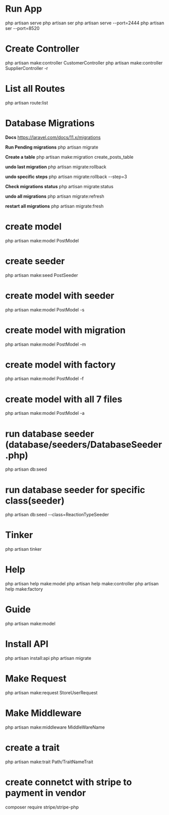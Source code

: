 # Run App
php artisan serve
php artisan ser
php artisan serve --port=2444
php artisan ser --port=8520

# Create Controller
php artisan make:controller CustomerController
php artisan make:controller SupplierController -r

# List all Routes
php artisan route:list


# Database Migrations

**Docs**
https://laravel.com/docs/11.x/migrations

**Run Pending migrations**
php artisan migrate

**Create a table**
php artisan make:migration create_posts_table

**undo last migration**
php artisan migrate:rollback

**undo specific steps**
php artisan migrate:rollback --step=3

**Check migrations status**
php artisan migrate:status

**undo all migrations**
php artisan migrate:refresh 

**restart all migrations**
php artisan migrate:fresh


 # create model
 php artisan make:model PostModel

 # create seeder
 php artisan make:seed PostSeeder

 # create model with seeder
 php artisan make:model PostModel -s

 # create model with migration
 php artisan make:model PostModel -m

 # create model with factory
 php artisan make:model PostModel -f

 # create model with all 7 files
 php artisan make:model PostModel -a



 # run database seeder (database/seeders/DatabaseSeeder.php)
 php artisan db:seed
 
 # run database seeder for specific class(seeder)
 php artisan db:seed --class=ReactionTypeSeeder


 # Tinker
 php artisan tinker

 # Help
 php artisan help make:model
 php artisan help make:controller
 php artisan help make:factory

# Guide
php artisan make:model

# Install API
php artisan install:api
php artisan migrate


# Make Request
php artisan make:request StoreUserRequest


# Make Middleware
php artisan make:middleware MiddleWareName


# create a trait
php artisan make:trait Path/TraitNameTrait
# create connetct with stripe to payment in vendor
composer require stripe/stripe-php
